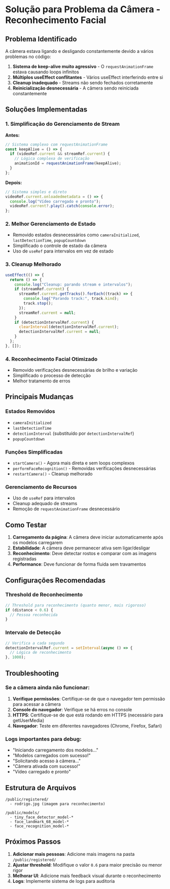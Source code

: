 # Solução para Problema da Câmera - Reconhecimento Facial

## Problema Identificado

A câmera estava ligando e desligando constantemente devido a vários problemas no código:

1. **Sistema de keep-alive muito agressivo** - O `requestAnimationFrame` estava causando loops infinitos
2. **Múltiplos useEffect conflitantes** - Vários useEffect interferindo entre si
3. **Cleanup inadequado** - Streams não sendo fechados corretamente
4. **Reinicialização desnecessária** - A câmera sendo reiniciada constantemente

## Soluções Implementadas

### 1. Simplificação do Gerenciamento de Stream

**Antes:**

```typescript
// Sistema complexo com requestAnimationFrame
const keepAlive = () => {
  if (videoRef.current && streamRef.current) {
    // Lógica complexa de verificação
    animationId = requestAnimationFrame(keepAlive);
  }
};
```

**Depois:**

```typescript
// Sistema simples e direto
videoRef.current.onloadedmetadata = () => {
  console.log("Vídeo carregado e pronto");
  videoRef.current?.play().catch(console.error);
};
```

### 2. Melhor Gerenciamento de Estado

- Removido estados desnecessários como `cameraInitialized`, `lastDetectionTime`, `popupCountdown`
- Simplificado o controle de estado da câmera
- Uso de `useRef` para intervalos em vez de estado

### 3. Cleanup Melhorado

```typescript
useEffect(() => {
  return () => {
    console.log("Cleanup: parando stream e intervalos");
    if (streamRef.current) {
      streamRef.current.getTracks().forEach((track) => {
        console.log("Parando track:", track.kind);
        track.stop();
      });
      streamRef.current = null;
    }
    if (detectionIntervalRef.current) {
      clearInterval(detectionIntervalRef.current);
      detectionIntervalRef.current = null;
    }
  };
}, []);
```

### 4. Reconhecimento Facial Otimizado

- Removido verificações desnecessárias de brilho e variação
- Simplificado o processo de detecção
- Melhor tratamento de erros

## Principais Mudanças

### Estados Removidos

- `cameraInitialized`
- `lastDetectionTime`
- `detectionInterval` (substituído por `detectionIntervalRef`)
- `popupCountdown`

### Funções Simplificadas

- `startCamera()` - Agora mais direta e sem loops complexos
- `performFaceRecognition()` - Removidas verificações desnecessárias
- `restartCamera()` - Cleanup melhorado

### Gerenciamento de Recursos

- Uso de `useRef` para intervalos
- Cleanup adequado de streams
- Remoção de `requestAnimationFrame` desnecessário

## Como Testar

1. **Carregamento da página**: A câmera deve iniciar automaticamente após os modelos carregarem
2. **Estabilidade**: A câmera deve permanecer ativa sem ligar/desligar
3. **Reconhecimento**: Deve detectar rostos e comparar com as imagens registradas
4. **Performance**: Deve funcionar de forma fluida sem travamentos

## Configurações Recomendadas

### Threshold de Reconhecimento

```typescript
// Threshold para reconhecimento (quanto menor, mais rigoroso)
if (distance < 0.6) {
  // Pessoa reconhecida
}
```

### Intervalo de Detecção

```typescript
// Verifica a cada segundo
detectionIntervalRef.current = setInterval(async () => {
  // Lógica de reconhecimento
}, 1000);
```

## Troubleshooting

### Se a câmera ainda não funcionar:

1. **Verifique permissões**: Certifique-se de que o navegador tem permissão para acessar a câmera
2. **Console do navegador**: Verifique se há erros no console
3. **HTTPS**: Certifique-se de que está rodando em HTTPS (necessário para getUserMedia)
4. **Navegador**: Teste em diferentes navegadores (Chrome, Firefox, Safari)

### Logs importantes para debug:

- "Iniciando carregamento dos modelos..."
- "Modelos carregados com sucesso!"
- "Solicitando acesso à câmera..."
- "Câmera ativada com sucesso!"
- "Vídeo carregado e pronto"

## Estrutura de Arquivos

```
/public/registered/
  - rodrigo.jpg (imagem para reconhecimento)

/public/models/
  - tiny_face_detector_model-*
  - face_landmark_68_model-*
  - face_recognition_model-*
```

## Próximos Passos

1. **Adicionar mais pessoas**: Adicione mais imagens na pasta `/public/registered/`
2. **Ajustar threshold**: Modifique o valor `0.6` para maior precisão ou menor rigor
3. **Melhorar UI**: Adicione mais feedback visual durante o reconhecimento
4. **Logs**: Implemente sistema de logs para auditoria
